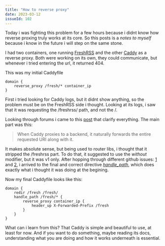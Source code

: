```yaml
---
title: "How to reverse proxy"
date: 2023-03-12
issueId: 102 
---
```


Today i was fighting this problem for a few hours because i didnt know how reverse proxing truly works at its core. So this posts is a *notes to myself* because i know in the future i will step on the same stone.

I had two containers, one running [FreshRSS](https://freshrss.org/) and the other [Caddy](https://caddyserver.com/) as a reverse proxy. Both were working on its own, they could communicate, but whenever i tried entering the url, it returned 404.

This was my initial Caddyfile
```
domain {
	reverse_proxy /fresh/* container_ip
}
```

First i tried looking for Caddy logs, but it didnt show anything, so the problem must be on the FreshRSS side i thought. Looking at its logs, i saw that it was requesting the /freshrss/ path, and not the /.

Looking through forums i came to this [post](https://caddy.community/t/reverse-proxy-404-issue/6789/2) that clarify everything. The main part was this:
> When Caddy proxies to a backend, it naturally forwards the entire requested URI along with it.

It makes absolute sense, but being used to router libs, i thought that it stripped the /freshrss part. To do that, it suggested to use the *without* modifier, but it was v1 only. After hopping through different github issues: [1](https://github.com/caddyserver/caddy/issues/2813) and [2](https://github.com/caddyserver/caddy/issues/3266), i arrived to the final and correct directive *[handle_path](https://caddyserver.com/docs/caddyfile/directives/handle_path)*, which does exactly what i thought it was doing at the begining.

Now my final Caddyfile looks like this:
```
domain {
	redir /fresh /fresh/
	handle_path /fresh/* {
		reverse_proxy container_ip {
			header_up X-Forwarded-Prefix /fresh
		}
	}
}
```

What can i learn from this? That Caddy is simple and beautiful to use, at least for now. And if you want to do something, maybe reading its docs, understanding what you are doing and how it works underneath is essential.
